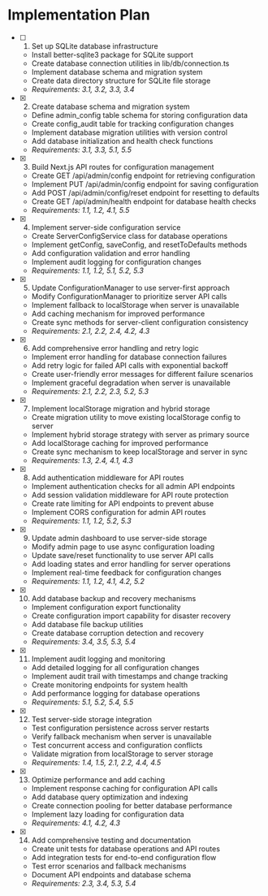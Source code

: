 # Implementation Plan

- [ ] 1. Set up SQLite database infrastructure
  - Install better-sqlite3 package for SQLite support
  - Create database connection utilities in lib/db/connection.ts
  - Implement database schema and migration system
  - Create data directory structure for SQLite file storage
  - _Requirements: 3.1, 3.2, 3.3, 3.4_

- [x] 2. Create database schema and migration system
  - Define admin_config table schema for storing configuration data
  - Create config_audit table for tracking configuration changes
  - Implement database migration utilities with version control
  - Add database initialization and health check functions
  - _Requirements: 3.1, 3.3, 5.1, 5.5_

- [x] 3. Build Next.js API routes for configuration management
  - Create GET /api/admin/config endpoint for retrieving configuration
  - Implement PUT /api/admin/config endpoint for saving configuration
  - Add POST /api/admin/config/reset endpoint for resetting to defaults
  - Create GET /api/admin/health endpoint for database health checks
  - _Requirements: 1.1, 1.2, 4.1, 5.5_

- [x] 4. Implement server-side configuration service
  - Create ServerConfigService class for database operations
  - Implement getConfig, saveConfig, and resetToDefaults methods
  - Add configuration validation and error handling
  - Implement audit logging for configuration changes
  - _Requirements: 1.1, 1.2, 5.1, 5.2, 5.3_

- [x] 5. Update ConfigurationManager to use server-first approach
  - Modify ConfigurationManager to prioritize server API calls
  - Implement fallback to localStorage when server is unavailable
  - Add caching mechanism for improved performance
  - Create sync methods for server-client configuration consistency
  - _Requirements: 2.1, 2.2, 2.4, 4.2, 4.3_

- [x] 6. Add comprehensive error handling and retry logic
  - Implement error handling for database connection failures
  - Add retry logic for failed API calls with exponential backoff
  - Create user-friendly error messages for different failure scenarios
  - Implement graceful degradation when server is unavailable
  - _Requirements: 2.1, 2.2, 2.3, 5.2, 5.3_

- [x] 7. Implement localStorage migration and hybrid storage
  - Create migration utility to move existing localStorage config to server
  - Implement hybrid storage strategy with server as primary source
  - Add localStorage caching for improved performance
  - Create sync mechanism to keep localStorage and server in sync
  - _Requirements: 1.3, 2.4, 4.1, 4.3_

- [x] 8. Add authentication middleware for API routes
  - Implement authentication checks for all admin API endpoints
  - Add session validation middleware for API route protection
  - Create rate limiting for API endpoints to prevent abuse
  - Implement CORS configuration for admin API routes
  - _Requirements: 1.1, 1.2, 5.2, 5.3_

- [x] 9. Update admin dashboard to use server-side storage
  - Modify admin page to use async configuration loading
  - Update save/reset functionality to use server API calls
  - Add loading states and error handling for server operations
  - Implement real-time feedback for configuration changes
  - _Requirements: 1.1, 1.2, 4.1, 4.2, 5.2_

- [x] 10. Add database backup and recovery mechanisms
  - Implement configuration export functionality
  - Create configuration import capability for disaster recovery
  - Add database file backup utilities
  - Create database corruption detection and recovery
  - _Requirements: 3.4, 3.5, 5.3, 5.4_

- [x] 11. Implement audit logging and monitoring
  - Add detailed logging for all configuration changes
  - Implement audit trail with timestamps and change tracking
  - Create monitoring endpoints for system health
  - Add performance logging for database operations
  - _Requirements: 5.1, 5.2, 5.4, 5.5_

- [x] 12. Test server-side storage integration
  - Test configuration persistence across server restarts
  - Verify fallback mechanism when server is unavailable
  - Test concurrent access and configuration conflicts
  - Validate migration from localStorage to server storage
  - _Requirements: 1.4, 1.5, 2.1, 2.2, 4.4, 4.5_

- [x] 13. Optimize performance and add caching
  - Implement response caching for configuration API calls
  - Add database query optimization and indexing
  - Create connection pooling for better database performance
  - Implement lazy loading for configuration data
  - _Requirements: 4.1, 4.2, 4.3_

- [x] 14. Add comprehensive testing and documentation
  - Create unit tests for database operations and API routes
  - Add integration tests for end-to-end configuration flow
  - Test error scenarios and fallback mechanisms
  - Document API endpoints and database schema
  - _Requirements: 2.3, 3.4, 5.3, 5.4_